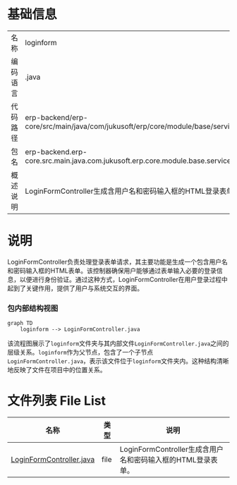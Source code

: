 # 基础信息

|      |      |
|------|------|
| 名称 | loginform |
| 编码语言 | .java |
| 代码路径 | erp-backend/erp-core/src/main/java/com/jukusoft/erp/core/module/base/service/loginform |
| 包名 | erp-backend.erp-core.src.main.java.com.jukusoft.erp.core.module.base.service.loginform |
| 概述说明 | LoginFormController生成含用户名和密码输入框的HTML登录表单。 |

# 说明

LoginFormController负责处理登录表单请求，其主要功能是生成一个包含用户名和密码输入框的HTML表单。该控制器确保用户能够通过表单输入必要的登录信息，以便进行身份验证。通过这种方式，LoginFormController在用户登录过程中起到了关键作用，提供了用户与系统交互的界面。


### 包内部结构视图

```mermaid
graph TD
    loginform --> LoginFormController.java
```

该流程图展示了`loginform`文件夹与其内部文件`LoginFormController.java`之间的层级关系。`loginform`作为父节点，包含了一个子节点`LoginFormController.java`，表示该文件位于`loginform`文件夹内。这种结构清晰地反映了文件在项目中的位置关系。

# 文件列表 File List

| 名称   | 类型  | 说明 |
|-------|------|-------------|
| [LoginFormController.java](LoginFormController.md) | file | LoginFormController生成含用户名和密码输入框的HTML登录表单。 |



